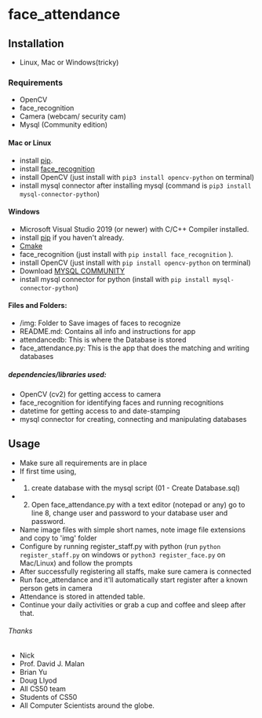 # face_attendance

## Installation
  * Linux, Mac or Windows(tricky)

### Requirements
  * OpenCV
  * face_recognition
  * Camera (webcam/ security cam)
  * Mysql (Community edition)

#### Mac or Linux
  * install [pip](https://pip.pypa.io/en/stable/installation/).
  * install [face_recognition](https://github.com/ageitgey/face_recognition/blob/master/README.md#installing-on-mac-or-linux)
  * install OpenCV (just install with `pip3 install opencv-python` on terminal)
  * install mysql connector after installing mysql (command is `pip3 install mysql-connector-python`)

#### Windows
  * Microsoft Visual Studio 2019 (or newer) with C/C++ Compiler installed.
  * install [pip](https://pip.pypa.io/en/stable/installation/) if you haven't already.
  * [Cmake](https://cmake.org/download/)
  * face_recognition (just install with `pip install face_recognition` ).
  * install OpenCV (just install with `pip install opencv-python` on terminal)
  * Download [MYSQL COMMUNITY](https://dev.mysql.com/downloads/file/?id=508161)
  * install mysql connector for python (install with `pip install mysql-connector-python`)

#### Files and Folders: 
  * /img: Folder to Save images of faces to recognize
  * README.md: Contains all info and instructions for app
  * attendancedb: This is where the Database is stored
  * face_attendance.py: This is the app that does the matching and writing databases
##### dependencies/libraries used:
   * OpenCV (cv2) for getting access to camera
   * face_recognition for identifying faces and running recognitions
   * datetime for getting access to and date-stamping
   * mysql connector for creating, connecting and manipulating databases
## Usage
   * Make sure all requirements are in place
   * If first time using, 
   * 1. create database with the mysql script (01 - Create Database.sql)
   * 2. Open face_attendance.py with a text editor (notepad or any) go to line 8, change user and password to your database user and password. 
   * Name image files with simple short names, note image file extensions and copy to 'img' folder
   * Configure by running register_staff.py with python (run `python register_staff.py` on windows or `python3 register_face.py` on Mac/Linux) and follow the prompts
   * After successfully registering all staffs, make sure camera is connected
   * Run face_attendance and it'll automatically start register after a known person gets in camera
   * Attendance is stored in attended table.
   * Continue your daily activities or grab a cup and coffee and sleep after that.
###### Thanks
   * Nick
   * Prof. David J. Malan
   * Brian Yu
   * Doug Llyod
   * All CS50 team
   * Students of CS50
   * All Computer Scientists around the globe.
